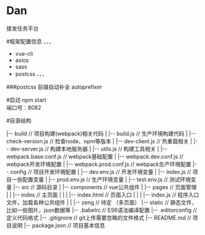 # Dan
接发任务平台

#框架配置信息
、、、
- vue-cli
- axios
- sass
- postcss
、、、

###postcss
前缀自动补全  autoprefixer

#启动
npm start  
    端口号：8082

#目录结构

|-- build                                   // 项目构建(webpack)相关代码
|   |-- build.js                            // 生产环境构建代码
|   |-- check-version.js                    // 检查node、npm等版本
|   |-- dev-client.js                       // 热重载相关
|   |-- dev-server.js                       // 构建本地服务器
|   |-- utils.js                            // 构建工具相关
|   |-- webpack.base.conf.js                // webpack基础配置
|   |-- webpack.dev.conf.js                 // webpack开发环境配置
|   |-- webpack.prod.conf.js                // webpack生产环境配置
|-- config                                  // 项目开发环境配置
|   |-- dev.env.js                          // 开发环境变量
|   |-- index.js                            // 项目一些配置变量
|   |-- prod.env.js                         // 生产环境变量
|   |-- test.env.js                         // 测试环境变量
|-- src                                     // 源码目录
|   |-- components                          // vue公共组件
|   |-- pages                               // 页面管理
|   |   |-- index                           // 主页面
|   |   |   |-- index.html                  // 页面入口
|   |   |   |-- index.js                    // 程序入口文件，加载各种公共组件
|   |   |-- zeng                            // 待定 （多页面）
|-- static                                  // 静态文件，比如一些图片，json数据等
|-- .babelrc                                // ES6语法编译配置
|-- .editorconfig                           // 定义代码格式
|-- .gitignore                              // git上传需要忽略的文件格式
|-- README.md                               // 项目说明
|-- package.json                            // 项目基本信息